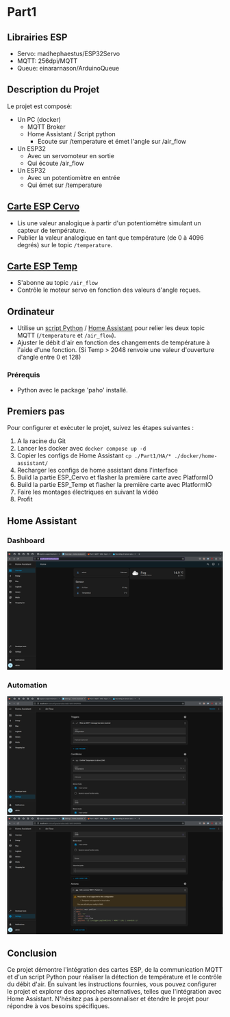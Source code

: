 # Part1

## Librairies ESP

- Servo: madhephaestus/ESP32Servo
- MQTT: 256dpi/MQTT
- Queue: einararnason/ArduinoQueue

## Description du Projet

Le projet est composé:

- Un PC (docker)
    - MQTT Broker
    - Home Assistant / Script python
        - Ecoute sur /temperature et émet l'angle sur /air_flow
- Un ESP32
    - Avec un servomoteur en sortie
    - Qui écoute /air_flow
- Un ESP32
    - Avec un potentiomètre en entrée
    - Qui émet sur /temperature 

## [Carte ESP Cervo](./ESP_Cervo/src/main.cpp)

- Lis une valeur analogique à partir d'un potentiomètre simulant un capteur de température.
- Publier la valeur analogique en tant que température (de 0 à 4096 degrés) sur le topic `/temperature`.

## [Carte ESP Temp](./ESP_Temp/src/main.cpp)

- S'abonne au topic `/air_flow`
- Contrôle le moteur servo en fonction des valeurs d'angle reçues.

## Ordinateur

- Utilise un [script Python](./Python/main.py) / [Home Assistant](./HA/automations.yaml) pour relier les deux topic MQTT (`/temperature` et `/air_flow`).
- Ajuster le débit d'air en fonction des changements de température à l'aide d'une fonction. (Si Temp > 2048 renvoie une valeur d'ouverture d'angle entre 0 et 128)

### Prérequis

- Python avec le package 'paho' installé.

## Premiers pas

Pour configurer et exécuter le projet, suivez les étapes suivantes :

1. A la racine du Git
2. Lancer les docker avec `docker compose up -d`
3. Copier les configs de Home Assistant `cp ./Part1/HA/* ./docker/home-assistant/`
4. Recharger les configs de home assistant dans l'interface
5. Build la partie ESP_Cervo et flasher la première carte avec PlatformIO
6. Build la partie ESP_Temp et flasher la première carte avec PlatformIO
7. Faire les montages électriques en suivant la vidéo
8. Profit

## Home Assistant
### Dashboard
![Dashboard](image.png)

### Automation
![Trigger](image-1.png)
![Action](image-2.png)

## Conclusion

Ce projet démontre l'intégration des cartes ESP, de la communication MQTT et d'un script Python pour réaliser la détection de température et le contrôle du débit d'air. En suivant les instructions fournies, vous pouvez configurer le projet et explorer des approches alternatives, telles que l'intégration avec Home Assistant. N'hésitez pas à personnaliser et étendre le projet pour répondre à vos besoins spécifiques.